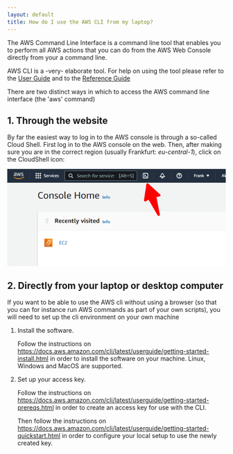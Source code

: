 ```yaml
---
layout: default
title: How do I use the AWS CLI from my laptop?
---
```


The AWS Command Line Interface is a command line tool that enables you to perform all AWS actions that you can do from the AWS Web Console directly from your a command line.

AWS CLI is a -very- elaborate tool. For help on using the tool please refer to the [User Guide](https://docs.aws.amazon.com/cli/latest/userguide/) and to the [Reference Guide](https://awscli.amazonaws.com/v2/documentation/api/latest/index.html)

There are two distinct ways in which to access the AWS command line interface (the 'aws' command)

## 1. Through the website

By far the easiest way to log in to the AWS console is through a so-called Cloud Shell. First log in to the AWS console on the web. Then, after making sure you are in the correct region (usually Frankfurt: *eu-central-1*), click on the CloudShell icon:

![Console](AWS-Management-Console.png)

## 2. Directly from your laptop or desktop computer

If you want to be able to use the AWS cli without using a browser (so that you can for instance run AWS commands as part of your own scripts), you will need to set up the cli environment on your own machine

1. Install the software.

    Follow the instructions on https://docs.aws.amazon.com/cli/latest/userguide/getting-started-install.html in order to install the software on your machine. Linux, Windows and MacOS are supported.

2. Set up your access key.

    Follow the instructions on https://docs.aws.amazon.com/cli/latest/userguide/getting-started-prereqs.html in order to create an access key for use with the CLI.

    Then follow the instructions on https://docs.aws.amazon.com/cli/latest/userguide/getting-started-quickstart.html in order to configure your local setup to use the newly created key.

